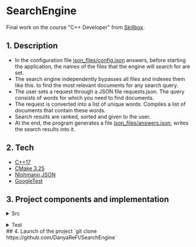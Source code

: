 # SearchEngine
Final work on the course "C++ Developer" from [Skillbox](https://skillbox.ru).
## 1. Description
+ In the configuration file [json_files/config.json](https://github.com/DanyaReFl/SearchEngine/blob/master/json_files/config.json) answers, before starting the application, the names of the files that the engine will search for are set.
+ The search engine independently bypasses all files and indexes them like this. to find the most relevant documents for any search query.
+ The user sets a request through a JSON file requests.json. The query consists of words for which you need to find documents.
+ The request is converted into a list of unique words. Compiles a list of documents that contain these words.
+ Search results are ranked, sorted and given to the user.
+ At the end, the program generates a file [json_files/answers.json](https://github.com/DanyaReFl/SearchEngine/blob/master/json_files/answers.json), writes the search results into it.
## 2. Tech
+ [C++17](https://en.cppreference.com/w/cpp/17)
+ [CMake 3.25](https://cmake.org/cmake/help/latest/release/3.25.html)
+ [Nlohmann JSON](https://github.com/nlohmann/json)
+ [GoogleTest](https://github.com/google/googletest)
## 3. Project components and implementation
</b></details>
<details>
<summary>Src</summary><br><b>
The /Src folder contains implementations of the following service classes:

### `ConverterJSON`
Convert to json - performs the following functions:
Reads data from JSON, processes data from JSON format, generates responses in JSON format, uses Open Source JSON for Modern C++ Library Copyright © 2013-2022 Niels Lohmann The following files are used in the work :
```json
{
    "config": {
      "name": "SkillboxSearchEngine",
      "version": "1.0.1",
      "max_responses": 5
    },
    "files":[
      "resources/file001.txt",
      "resources/file002.txt",
      "resources/file003.txt",
      "resources/file004.txt"
    ]
}
```
RESTRICTIONS! The presence of fields is mandatory. Control of the match of config versions.json and the project. Content - Each text file consists of no more than 1,000 words, with no more than 100 characters in each word. The program handles the corresponding exceptions. File location - directory with .exe
```json
{
  "requests":[
      "some words..",
      "some words..",
      "some words..",
      "some words.."
      ]
}
```
RESTRICTIONS! The presence of fields is mandatory. The content is no more than 1,000 queries, with no more than 10 words per query. The program handles the corresponding exceptions. File location - directory with .exe
```json
{
    "answers": {
        "request001": {
            "relevance": [
                {
                    "docid": 1,
                    "rank": 1.0
                },
                {
                    "docid": 0,
                    "rank": 0.6111111044883728
                },
                {
                    "docid": 2,
                    "rank": 0.6111111044883728
                },
                {
                    "docid": 3,
                    "rank": 0.6111111044883728
                },
                {
                    "docid": 12,
                    "rank": 0.5555555820465088
                }
            ],
            "result": true
        }
    }
}
```
### `InvertedIndex`
Performs the following functions:
+ receives, prepares and stores a database of text documents
- indexes documents, fills in and stores a database of search indexes of documents
* receives a client request (a single word) and returns a list of indexes for each document.
### `SearchServer`
Performs the following functions:
* Receives and prepares an array of client requests,
* using an instance of InvertedIndex generates and returns a ranked array of relevant documents.
</b></details>

</b></details>
<details>
<summary>Test</summary><br><b>
Unit tests are generated in the /test folder, Google Testing and Mocking Framework is used with a URL connection from GitHub.
</b></details>
## 4. Launch of the project
`git clone https://github.com/DanyaReFl/SearchEngine`
